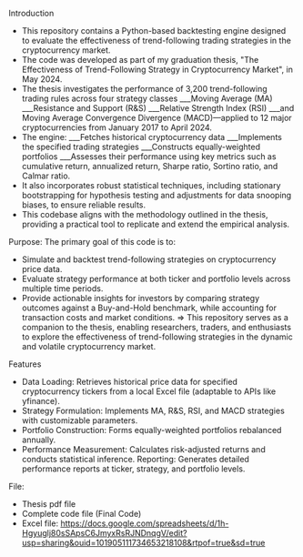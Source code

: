 Introduction
+ This repository contains a Python-based backtesting engine designed to evaluate the effectiveness of trend-following trading strategies in the cryptocurrency market. 
+ The code was developed as part of my graduation thesis, "The Effectiveness of Trend-Following Strategy in Cryptocurrency Market", in May 2024. 
+ The thesis investigates the performance of 3,200 trend-following trading rules across four strategy classes
___Moving Average (MA)
___Resistance and Support (R&S)
___Relative Strength Index (RSI)
___and Moving Average Convergence Divergence (MACD)—applied to 12 major cryptocurrencies from January 2017 to April 2024.
+ The engine:
___Fetches historical cryptocurrency data
___Implements the specified trading strategies
___Constructs equally-weighted portfolios
___Assesses their performance using key metrics such as cumulative return, annualized return, Sharpe ratio, Sortino ratio, and Calmar ratio.
+ It also incorporates robust statistical techniques, including stationary bootstrapping for hypothesis testing and adjustments for data snooping biases, to ensure reliable results.
+ This codebase aligns with the methodology outlined in the thesis, providing a practical tool to replicate and extend the empirical analysis.


Purpose: The primary goal of this code is to:
+ Simulate and backtest trend-following strategies on cryptocurrency price data.
+ Evaluate strategy performance at both ticker and portfolio levels across multiple time periods.
+ Provide actionable insights for investors by comparing strategy outcomes against a Buy-and-Hold benchmark, while accounting for transaction costs and market conditions.
=> This repository serves as a companion to the thesis, enabling researchers, traders, and enthusiasts to explore the effectiveness of trend-following strategies in the dynamic and volatile cryptocurrency market.

Features
+ Data Loading: Retrieves historical price data for specified cryptocurrency tickers from a local Excel file (adaptable to APIs like yfinance).
+ Strategy Formulation: Implements MA, R&S, RSI, and MACD strategies with customizable parameters.
+ Portfolio Construction: Forms equally-weighted portfolios rebalanced annually.
+ Performance Measurement: Calculates risk-adjusted returns and conducts statistical inference.
Reporting: Generates detailed performance reports at ticker, strategy, and portfolio levels.


File:
+ Thesis pdf file
+ Complete code file (Final Code)
+ Excel file: https://docs.google.com/spreadsheets/d/1h-Hgyuglj80sSApsC6JmyxRsRJNDnqgV/edit?usp=sharing&ouid=101905111734653218108&rtpof=true&sd=true

